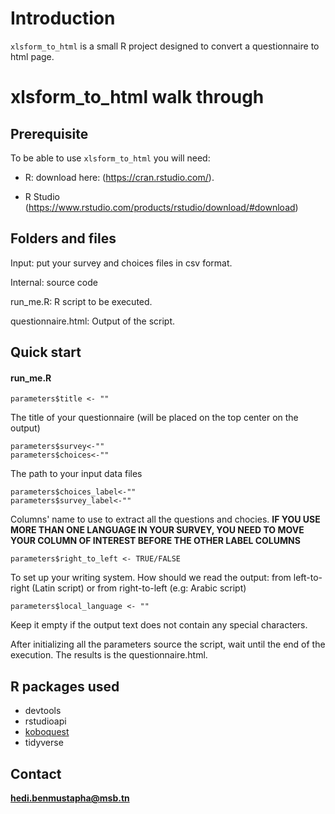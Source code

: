 # Introduction

`xlsform_to_html` is a small R project designed to convert a questionnaire to html page.

# xlsform_to_html walk through

## Prerequisite

To be able to use `xlsform_to_html` you will need:

- R: download here: (https://cran.rstudio.com/). 

- R Studio (https://www.rstudio.com/products/rstudio/download/#download)
## Folders and files

Input: put your survey and choices files in csv format.

Internal: source code   

run_me.R: R script to be executed.  

questionnaire.html: Output of the script.

## Quick start

#### run_me.R
```
parameters$title <- ""  
```
The title of your questionnaire (will be placed on the top center on the output)

```
parameters$survey<-""  
parameters$choices<-""
```
The path to your input data files
```
parameters$choices_label<-""
parameters$survey_label<-""
```
Columns' name to use to extract all the questions and chocies. **IF YOU USE MORE THAN ONE LANGUAGE IN YOUR SURVEY, YOU NEED TO MOVE YOUR COLUMN OF INTEREST BEFORE THE OTHER LABEL COLUMNS**   
```
parameters$right_to_left <- TRUE/FALSE
```
To set up your writing system. How should we read the output: from left-to-right (Latin script) or from right-to-left (e.g: Arabic script)  
```
parameters$local_language <- ""
```
Keep it empty if the output text does not contain any special characters.

After initializing all the parameters source the script, wait until the end of the execution. The results is the questionnaire.html.

## R packages used
- devtools
- rstudioapi  
- [koboquest](https://github.com/mabafaba/koboquest)
- tidyverse

## Contact
**hedi.benmustapha@msb.tn**

